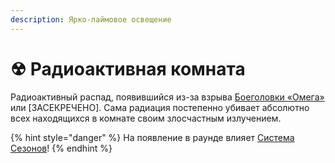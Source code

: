 ```yaml
---
description: Ярко-лаймовое освещение
---
```


# ☢ Радиоактивная комната

Радиоактивный распад, появившийся из-за взрыва [Боеголовки «Омега»](../server-systems/mechanics/omega-warhead.md) или \[ЗАСЕКРЕЧЕНО]. Сама радиация постепенно убивает абсолютно всех находящихся в комнате своим злосчастным излучением.

{% hint style="danger" %}
На появление в раунде влияет [Система Сезонов](../server-systems/seasons-system.md)!
{% endhint %}
